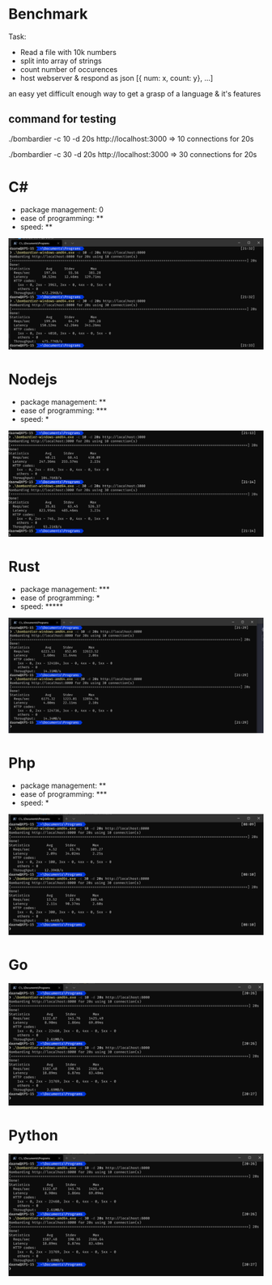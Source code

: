 
# Benchmark

Task:
- Read a file with 10k numbers
- split into array of strings
- count number of occurences
- host webserver & respond as json [{ num: x, count: y}, ...]

an easy yet difficult enough way to get a grasp of a language & it's features


## command for testing

./bombardier -c 10 -d 20s http://localhost:3000 => 10 connections for 20s

./bombardier -c 30 -d 20s http://localhost:3000 => 30 connections for 20s



# C#

- package management: 0
- ease of programming: **
- speed: **

![c# benchmark image](/results/csharp.png?raw=true "C# benchmark")

# Nodejs

- package management: **
- ease of programming: ***
- speed: *

![Node benchmark image](/results/node.png?raw=true "Nodejs benchmark")

# Rust

- package management: ***
- ease of programming: *
- speed: *****

![rust benchmark image](/results/rust.png?raw=true "Rust benchmark")

# Php

- package management: **
- ease of programming: ***
- speed: *

![phpbenchmark image](/results/php.png?raw=true "php benchmark")

# Go

![Gobenchmark image](/results/Go.png?raw=true "Go benchmark")

# Python

![Gobenchmark image](/results/Go.png?raw=true "Go benchmark")